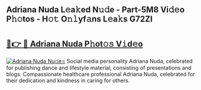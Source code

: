 ## Adriana Nuda L𝚎a𝚔ed N𝚞𝚍e - Part-5M8 Vi𝚍𝚎o P𝚑𝚘tos - H𝚘𝚝 O𝚗𝚕yf𝚊ns L𝚎a𝚔s G72ZI

# <h2><a href="http://kf95jl.oniu.top/?m=Adriana+Nuda">🔗👉 🔴 Adriana Nuda P𝚑ot𝚘𝚜 V𝚒d𝚎o</a></h2>

[![Adriana Nuda Nu𝚍e𝚜](https://i.imgur.com/0qMVB7G.gif)](http://kf95jl.oniu.top/?m=Adriana+Nuda)
Social media personality Adriana Nuda, celebrated for publishing dance and lifestyle material, consisting of presentations and blogs. Compassionate healthcare professional Adriana Nuda, celebrated for their dedication and kindness in caring for others.  
